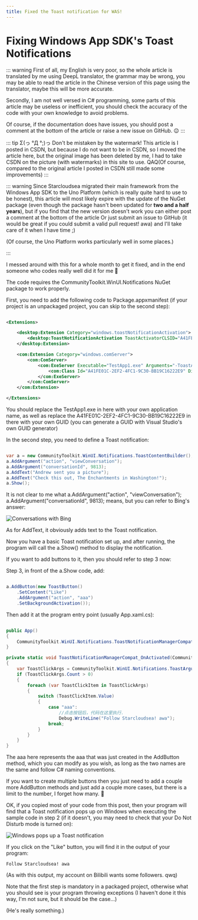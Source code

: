 ```yaml
---
title: Fixed the Toast notification for WAS!
---
```


# Fixing Windows App SDK's Toast Notifications

::: warning
First of all, my English is very poor, so the whole article is translated by me using DeepL translator, the grammar may be wrong, you may be able to read the article in the Chinese version of this page using the translator, maybe this will be more accurate.

Secondly, I am not well versed in C# programming, some parts of this article may be useless or inefficient, you should check the accuracy of the code with your own knowledge to avoid problems.

Of course, if the documentation does have issues, you should post a comment at the bottom of the article or raise a new issue on GitHub. 😉
:::

::: tip
Σ(っ °Д °;)っ Don't be mistaken by the watermark! This article is I posted in CSDN, but because I do not want to be in CSDN, so I moved the article here, but the original image has been deleted by me, I had to take CSDN on the picture (with watermarks) in this site to use. QAQ(Of course, compared to the original article I posted in CSDN still made some improvements)
:::

::: warning
Since Starcloudsea migrated their main framework from the Windows App SDK to the Uno Platform (which is really quite hard to use to be honest), this article will most likely expire with the update of the NuGet package (even though the package hasn't been updated for **two and a half years**), but if you find that the new version doesn't work you can either post a comment at the bottom of the article Or just submit an issue to GitHub (it would be great if you could submit a valid pull request! awa) and I'll take care of it when I have time ;)

(Of course, the Uno Platform works particularly well in some places.)

:::

I messed around with this for a whole month to get it fixed, and in the end someone who codes really well did it for me 🥴

The code requires the CommunityToolkit.WinUI.Notifications NuGet package to work properly.

First, you need to add the following code to Package.appxmanifest (if your project is an unpackaged project, you can skip to the second step):

```XML

<Extensions>

	<desktop:Extension Category="windows.toastNotificationActivation">
		<desktop:ToastNotificationActivation ToastActivatorCLSID="A41FE01C-2EF2-4FC1-9C30-BB19C16222E9" />
	</desktop:Extension>

	<com:Extension Category="windows.comServer">
		<com:ComServer>
			<com:ExeServer Executable="TestApp1.exe" Arguments="-ToastActivated" DisplayName="Toast activator">
				<com:Class Id="A41FE01C-2EF2-4FC1-9C30-BB19C16222E9" DisplayName="Toast activator"/>
			</com:ExeServer>
		</com:ComServer>
	</com:Extension>

</Extensions>

```

You should replace the TestApp1.exe in here with your own application name, as well as replace the A41FE01C-2EF2-4FC1-9C30-BB19C16222E9 in there with your own GUID (you can generate a GUID with Visual Studio's own GUID generator)

In the second step, you need to define a Toast notification:

```C#

var a = new CommunityToolkit.WinUI.Notifications.ToastContentBuilder();
a.AddArgument("action", "viewConversation");
a.AddArgument("conversationId", 9813);
a.AddText("Andrew sent you a picture");
a.AddText("Check this out, The Enchantments in Washington!");
a.Show();

```

It is not clear to me what a.AddArgument("action", "viewConversation");
a.AddArgument("conversationId", 9813); means, but you can refer to Bing's answer:

![Conversations with Bing](/Images/docs/Shared/Blogs/Articles/Favorite/WASToast/Bing.png)

As for AddText, it obviously adds text to the Toast notification.

Now you have a basic Toast notification set up, and after running, the program will call the a.Show() method to display the notification.

If you want to add buttons to it, then you should refer to step 3 now:

Step 3, in front of the a.Show code, add:

```C#

a.AddButton(new ToastButton()
    .SetContent("Like")
    .AddArgument("action", "aaa")
    .SetBackgroundActivation());

```

Then add it at the program entry point (usually App.xaml.cs):

```C#

public App()
{
    CommunityToolkit.WinUI.Notifications.ToastNotificationManagerCompat.OnActivated += ToastNotificationManagerCompat_OnActivated;
}

private static void ToastNotificationManagerCompat_OnActivated(CommunityToolkit.WinUI.Notifications.ToastNotificationActivatedEventArgsCompat e)
{
    var ToastClickArgs = CommunityToolkit.WinUI.Notifications.ToastArguments.Parse(e.Argument);
    if (ToastClickArgs.Count > 0)
    {
        foreach (var ToastClickItem in ToastClickArgs)
        {
            switch (ToastClickItem.Value)
            {
                case "aaa":
                    //点击按钮后，代码在这里执行.
                    Debug.WriteLine("Follow Starcloudsea! awa");
                break;
            }
        }
    }
}

```

The aaa here represents the aaa that was just created in the AddButton method, which you can modify as you wish, as long as the two names are the same and follow C# naming conventions.

If you want to create multiple buttons then you just need to add a couple more AddButton methods and just add a couple more cases, but there is a limit to the number, I forget how many. 🥴

OK, if you copied most of your code from this post, then your program will find that a Toast notification pops up on Windows when executing the sample code in step 2 (if it doesn't, you may need to check that your Do Not Disturb mode is turned on):

![Windows pops up a Toast notification](/Images/docs/Shared/Blogs/Articles/Favorite/WASToast/Toast.png)

If you click on the "Like" button, you will find it in the output of your program:

`Follow Starcloudsea! awa`

(As with this output, my account on Bilibili wants some followers. qwq)

Note that the first step is mandatory in a packaged project, otherwise what you should see is your program throwing exceptions (I haven't done it this way, I'm not sure, but it should be the case...)

(He's really something.)

​